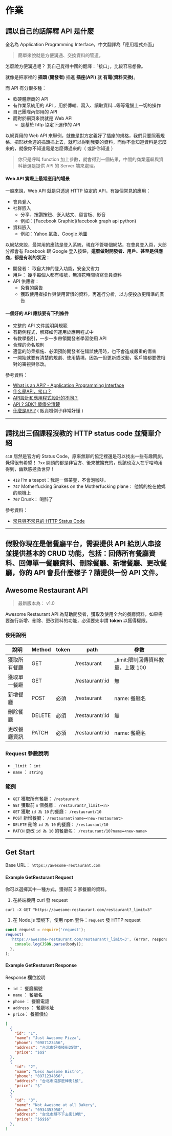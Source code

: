 # 作業
## 請以自己的話解釋 API 是什麼
全名為 Application Programming Interface，中文翻譯為「應用程式介面」

> 簡單來說就是方便溝通、交換資料的管道。

怎麼說方便溝通呢？ 我自己覺得中國的翻譯：「接口」，比較容易想像。

就像是把家裡的 **插頭 (開發者)** 插進 **插座(API)** 就 **有電(資料交換)**。

而 API 有分很多種：
- 軟硬體廠商的 API
- 有作業系統用的 API ，用於傳輸、寫入、讀取資料...等等電腦上一切的操作
- 自己團隊內部用的 API 
- 而對於網頁來說就是 Web API
  - 是基於 http 協定下運作的 API

以網頁用的 Web API 來舉例，就像是對方定義好了插座的規格，我們只要照著規格、把形狀合適的插頭插上去，就可以得到我要的資料，而你不會知道資料是怎麼來的，就像你不知道電是怎麼傳過來的（ 或許你知道 ）

> 你只是呼叫 function 加上參數，就會得到一個結果，中間的商業邏輯與資料篩選是提供 API 的 Server 端來處理。

#### Web API 實際上最常應用的場景
一般來說，Web API 就是只透過 HTTP 協定的 API，有幾個常見的應用：

- 會員登入
- 社群嵌入
    - 分享、按讚按鈕、嵌入貼文、留言板、影音
    - 例如：[Facebook Graphic](facebook graph api python)
- 資料嵌入
    - 例如：[Yahoo 氣象](https://developer.yahoo.com/weather/)、[Google 地圖](https://developers.google.com/maps/documentation/timezone/start?hl=zh-tw)
    
以網站來說，最常用的應該是登入系統，現在不管哪個網站，在會員登入頁，大部分都會有 Facebook 跟 Google 登入按鈕，**這麼做對開發者、用戶、甚至是供應商，都是有利的狀況**：
- 開發者： 取自大神的登入功能，安全又省力
- 用戶： 幾乎每個人都有帳號，無須花時間填寫會員資料
- API 供應者： 
    - 免費的廣告
    - 獲取使用者操作與使用習慣的資料，再進行分析，以方便投放更精準的廣告
    
#### 一個好的 API 應該要有下列條件
- 完整的 API 文件說明與規範
- 有範例程式，解釋如何運用於應用程式中
- 有教學指引，一步一步帶領開發者學習使用 API
- 合理的命名規則
- 適當的防呆措施、必須預防開發者在錯誤使用時，也不會造成嚴重的傷害
- 一開始就要有清楚的規劃、使用情境，因為一但更新或改動，客戶端都要做相對的審視與修改。

參考資料：
- [What is an API? - Application Programming Interface](https://www.youtube.com/watch?v=B9vPoCOP7oY)
- [什么是API，接口？](https://www.youtube.com/watch?v=Pbx4elFAXR0)
- [API設計和應用程式設計的不同？](https://www.ithome.com.tw/voice/87207)
- [API ? SDK? 傻傻分清楚](https://blog.jyny.tw/2013/01/api-sdk.html)
- [什麼是API?](https://cola.workxplay.net/what-is-an-api/) ( 販賣機例子非常好懂 )

---


## 請找出三個課程沒教的 HTTP status code 並簡單介紹

`418` 居然是官方的 Status Code，原來無聊的協定裡還是可以找出一些有趣鬧劇，覺得很有希望！
`7xx` 開頭的都是非官方、後來被擴充的，應該也沒人在乎啥時用得到，幽默感拯救世界！

- `418` I’m a teapot：我是一個茶壺，不會泡咖啡。
- `747` Motherfucking Snakes on the Motherfucking plane： 他媽的蛇在他媽的飛機上
- `767` Drunk： 喝醉了


參考資料：
- [常見與不常見的 HTTP Status Code](https://noob.tw/http-status-code/) 

---

## 假設你現在是個餐廳平台，需要提供 API 給別人串接並提供基本的 CRUD 功能，包括：回傳所有餐廳資料、回傳單一餐廳資料、刪除餐廳、新增餐廳、更改餐廳，你的 API 會長什麼樣子？請提供一份 API 文件。

## Awesome Restaurant API

> 最新版本為： v1.0

Awesome Restaurant API 為幫助開發者，獲取及使用全台的餐廳資料，如果需要進行新增、刪除、更改資料的功能，必須要先申請 **token** 以獲得權限。

### 使用說明

| 說明     | Method | token  | path       | 參數                   |
|--------|--------|---------|----------|----------------------|
| 獲取所有餐廳 | GET || /restaurant | _limit:限制回傳資料數量，上限 100  | /restaurant?_limit=5 |
| 獲取單一餐廳 | GET   |  | /restaurant/:id | 無  | /restaurant/10 |
| 新增餐廳   | POST   | 必須 | /restaurant | name: 餐廳名 |            
| 刪除餐廳   | DELETE | 必須 | /restaurant/:id  | 無 |            
| 更改餐廳資訊| PATCH   | 必須 | /restaurant/:id  | name: 餐廳名 |   

### Request 參數說明

- `_limit` ： `int`
- `name` ： `string`

### 範例
- `GET` 獲取所有餐廳： `/restaurant`
- `GET` 獲取前 `n` 個餐廳： `/restaurant?_limit=<n>`
- `GET` 獲取 `id 為 10` 的餐廳： `/restaurant/10`
- `POST` 新增餐廳： `/restaurant?name=<new-restaurant>`
- `DELETE` 刪除 `id 為 10` 的餐廳： `/restaurant/10`
- `PATCH` 更改 `id 為 10` 的餐廳名： `/restaurant/10?name=<new-name>`
    
---
## Get Start

Base URL： `https://awesome-restaurant.com`

#### Example GetResturant Request

你可以選擇其中一種方式，獲得前 3 家餐廳的資料。

1. 在終端機用 curl 發 request

```shell
curl -X GET "https://awesome-restaurant.com/restaurant?_limit=3"
```

1. 在 Node.js 環境下，使用 npm 套件：`request` 發 HTTP request

```javascript
const request = require('request');
request(
  'https://awesome-restaurant.com/restaurant?_limit=3', (error, response, body) => {
    console.log(JSON.parse(body));
  },
);
```

#### Example GetResturant Response
Response 欄位說明

- `id` ： 餐廳編號
- `name` ： 餐廳名
- `phone` ： 餐廳電話
- `address` ： 餐廳地址
- `price`： 餐廳價位

```json
[
  {
    "id": "1",
    "name": "Just Awesome Pizza",
    "phone": "0987123456",
    "address": "台北市好棒棒街25號",
    "price": "$$$"
  },
  {
    "id": "2",
    "name": "Less Awesome Bistro",
    "phone": "0971234856",
    "address": "台北市沒那麼棒街1號",
    "price": "$"
  },
  {
    "id": "3",
    "name": "Not Awesome at all Bakery",
    "phone": "0934353950",
    "address": "台北市掰不下去街10號",
    "price": "$$$$$"
  },
]
```
